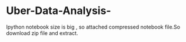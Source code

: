 # Uber-Data-Analysis-

Ipython notebook size is big , so attached compressed notebook  file.So download zip file and extract.
